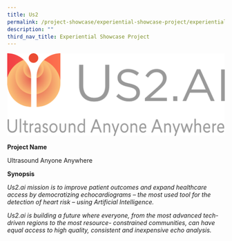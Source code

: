 ```yaml
---
title: Us2
permalink: /project-showcase/experiential-showcase-project/experiential-showcase-project/us-2/
description: ""
third_nav_title: Experiential Showcase Project
---
```


![Us2 ai ](/images/us2%20ai%20logo.png)


**Project Name**

Ultrasound Anyone Anywhere

**Synopsis**

_Us2.ai mission is to improve patient outcomes and expand healthcare access by democratizing echocardiograms – the most used tool for the detection of heart risk – using Artificial Intelligence._

_Us2.ai is building a future where everyone, from the most advanced tech-driven regions to the most resource- constrained communities, can have equal access to high quality, consistent and inexpensive echo analysis._